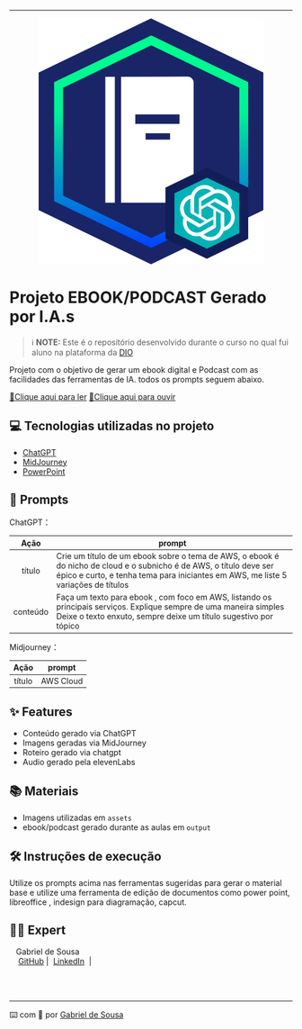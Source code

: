 -------


<p align="center">
<img 
    src="./assets/banner.png"
    width="400"  
/>
</p>

# Projeto EBOOK/PODCAST Gerado por I.A.s


 > ℹ️ **NOTE:** Este é o repositório desenvolvido durante o curso no qual fui aluno na plataforma da [DIO](https://dio.me)

Projeto com o objetivo de gerar um ebook digital e Podcast com as facilidades das ferramentas de IA. todos os prompts
seguem abaixo.

<a href="https://github.com/gabrielsousaborges/projetoIA-ebook/blob/main/output/EbookAWS-Gabriel-output.pdf" title="View PDF now"> 📕Clique aqui para ler</a>
<a href="https://github.com/gabrielsousaborges/projetoIA-ebook-podcast/blob/main/output/ElevenLabs_podcast.mp3" title="Listen to MP3"> 📀Clique aqui para ouvir</a>

## 💻 Tecnologias utilizadas no projeto

- [ChatGPT](https://chat.openai.com/) 
- [MidJourney](https://www.midjourney.com/app/)
- [PowerPoint](https://www.microsoft.com/en/microsoft-365/powerpoint)

## 🧠 Prompts


ChatGPT：

|   Ação   | prompt                                                                                                                                                                                                                                                                         |
| :------: | ------------------------------------------------------------------------------------------------------------------------------------------------------------------------------------------------------------------------------------------------------------------------------ |
|  título  | Crie um título de um ebook sobre o tema de AWS, o ebook é do nicho de cloud e o subnicho é de AWS, o título deve ser épico e curto, e tenha tema para iniciantes em AWS, me liste 5 variações de títulos                                                        |
| conteúdo | Faça um texto para ebook , com foco em AWS, listando os principais serviços. Explique sempre de uma maneira simples Deixe o texto enxuto, sempre deixe um título sugestivo por tópico |


Midjourney：

|  Ação  | prompt                                                                                 |
| :----: | -------------------------------------------------------------------------------------- |
| título | AWS Cloud |

## ✨ Features

- Conteúdo gerado via ChatGPT
- Imagens geradas via MidJourney
- Roteiro gerado via chatgpt
- Audio gerado pela elevenLabs

## 📚 Materiais

- Imagens utilizadas em `assets`
- ebook/podcast gerado durante as aulas em `output`

## 🛠️ Instruções de execução

Utilize os prompts acima nas ferramentas sugeridas para gerar o material base e utilize uma ferramenta de edição de documentos como power point, libreoffice , indesign para diagramação, capcut.

## 👨‍💻 Expert

<p>
    <p>&nbsp&nbsp&nbspGabriel de Sousa <br>
    &nbsp&nbsp&nbsp
    <a href="https://github.com/gabrielsousaborges">
    GitHub</a>&nbsp;|&nbsp;
    <a href="www.linkedin.com/in/
gabrielsousaborges">LinkedIn</a>
&nbsp;|&nbsp;
&nbsp;</p>
</p>
<br/><br/>
<p>

---

⌨️ com 💜 por [Gabriel de Sousa](https://github.com/gabrielsousaborges)
